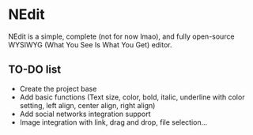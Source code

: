# NEdit
NEdit is a simple, complete (not for now lmao), and fully open-source WYSIWYG (What You See Is What You Get) editor.

## TO-DO list
- Create the project base
- Add basic functions (Text size, color, bold, italic, underline with color setting, left align, center align, right align)
- Add social networks integration support
- Image integration with link, drag and drop, file selection...
